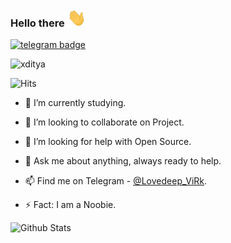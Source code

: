 ### Hello there <img src="https://raw.githubusercontent.com/ABSphreak/ABSphreak/master/gifs/Hi.gif" width="30px">

[![telegram badge](https://img.shields.io/badge/Lovedeep-ViRk-30302f?style=flat&logo=telegram)](https://t.me/Lovedeep_ViRk)

<p align="left"> <img src="https://komarev.com/ghpvc/?username=Lovedeep-ViRk&label=Views&color=blue&style=plastic" alt="xditya" /> </p>

![Hits](https://hits.seeyoufarm.com/api/count/incr/badge.svg?url=https://github.com/Lovedeep-ViRk/)

- 🔭 I’m currently studying.

- 👬 I’m looking to collaborate on Project.

- 👀 I’m looking for help with Open Source.

- 💬 Ask me about anything, always ready to help.

- 📫 Find me on Telegram - [@Lovedeep_ViRk](https://t.me/Lovedeep_ViRk).

- ⚡ Fact: I am a Noobie.

![Github Stats](https://github-readme-stats.vercel.app/api?username=Lovedeep-ViRk&show_icons=true&title_color=fff&icon_color=99ff71&text_color=80C1FA&bg_color=151515)
